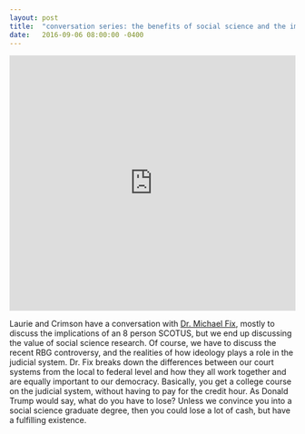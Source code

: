 ```yaml
---
layout: post
title:  "conversation series: the benefits of social science and the importance of the american judiciary"
date:   2016-09-06 08:00:00 -0400
---
```


<iframe width="100%" height="450" scrolling="no" frameborder="no" src="https://w.soundcloud.com/player/?url=https%3A//api.soundcloud.com/tracks/274793394&amp;auto_play=false&amp;hide_related=false&amp;show_comments=true&amp;show_user=true&amp;show_reposts=false&amp;visual=true"></iframe>

Laurie and Crimson have a conversation with [Dr. Michael Fix](http://www2.gsu.edu/~mfix/Home.html), mostly to discuss the implications of an 8 person SCOTUS, but we end up discussing the value of social science research. Of course, we have to discuss the recent RBG controversy, and the realities of how ideology plays a role in the judicial system. Dr. Fix breaks down the differences between our court systems from the local to federal level and how they all work together and are equally important to our democracy. Basically, you get a college course on the judicial system, without having to pay for the credit hour. As Donald Trump would say, what do you have to lose? Unless we convince you into a social science graduate degree, then you could lose a lot of cash, but have a fulfilling existence. 
